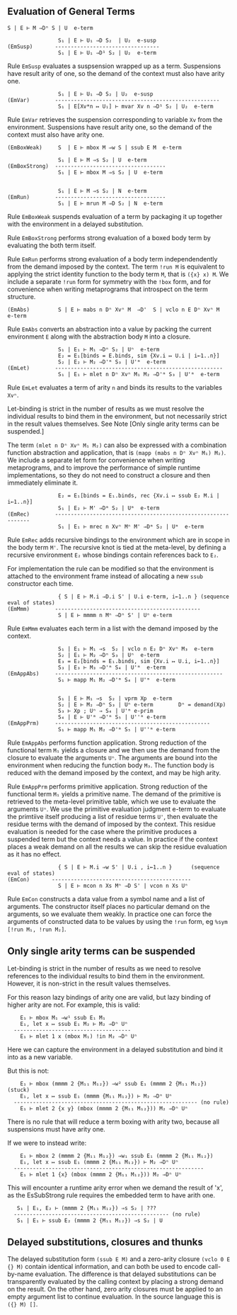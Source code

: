 
## Evaluation of General Terms
```
S | E ⊢ M ⇒Dⁿ S | U  e-term
```

```
                S₁ | E ⊢ U₁ ⇒D S₂  | U₂  e-susp
(EmSusp)       ---------------------------------
                S₁ | E ⊢ U₁ ⇒D¹ S₂ | U₂  e-term
```
Rule `EmSusp` evaluates a suspsension wrapped up as a term.
Suspensions have result arity of one, so the demand of the context must also have arity one.


```
                S₁ | E ⊢ U₁ ⇒D S₂ | U₂  e-susp
(EmVar)        ----------------------------------------------------
                S₁ | E[Xv*n ↦ U₁] ⊢ mvar Xv n ⇒D¹ S₂ | U₂  e-term
```
Rule `EmVar` retrieves the suspension corresponding to variable `Xv` from the environment.
Suspensions have result arity one, so the demand of the context must also have arity one.


```
(EmBoxWeak)     S  | E ⊢ mbox M ⇒w S | ssub E M  e-term

                S₁ | E ⊢ M ⇒s S₂ | U  e-term
(EmBoxStrong)  -----------------------------------
                S₁ | E ⊢ mbox M ⇒s S₂ | U  e-term


                S₁ | E ⊢ M ⇒s S₂ | N  e-term
(EmRun)        -----------------------------------
                S₁ | E ⊢ mrun M ⇒D S₂ | N  e-term
```
Rule `EmBoxWeak` suspends evaluation of a term by packaging it up together with the
environment in a delayed substitution.

Rule `EmBoxStrong` performs strong evaluation of a boxed body term by evaluating
the both term itself.

Rule `EmRun` performs strong evaluation of a body term independendently from
the demand imposed by the context. The term `!run M` is equivalent to applying the
strict identity function to the body term `M`, that is `({x} x) M`. We include a
separate `!run` form for symmetry with the `!box` form, and for convenience when
writing metaprograms that introspect on the term structure.


```
(EmAbs)         S | E ⊢ mabs n Dⁿ Xvⁿ M  ⇒D'  S | vclo n E Dⁿ Xvⁿ M  e-term
```
Rule `EmAbs` converts an abstraction into a value by packing the current
environment `E` along with the abstraction body `M` into a closure.


```
                S₁ | E₁ ⊢ M₁ ⇒Dⁿ S₂ | Uⁿ  e-term
                E₂ = E₁[binds = E.binds, sim {Xv.i ↦ U.i | i←1..n}]
                S₂ | E₂ ⊢ M₂ ⇒D'ᵐ S₃ | U'ᵐ  e-term
(EmLet)        -----------------------------------------------------
                S₁ | E₁ ⊢ mlet n Dⁿ Xvⁿ M₁ M₂ ⇒D'ᵐ S₃ | U'ᵐ  e-term
```
Rule `EmLet` evaluates a term of arity `n` and binds its results to the variables `Xvⁿ`.

Let-binding is strict in the number of results as we must resolve the individual
results to bind them in the environment, but not necessarily strict in the result
values themselves. See Note [Only single arity terms can be suspended.]

The term `(mlet n Dⁿ Xvⁿ M₁ M₂)` can also be expressed with a combination function
abstraction and application, that is `(mapp (mabs n Dⁿ Xvⁿ M₁) M₂)`. We include
a separate let form for convenience when writing metaprograms, and to improve
the performance of simple runtime implementations, so they do not need to construct
a closure and then immediately eliminate it.


```
                E₂ = E₁[binds = E₁.binds, rec {Xv.i ↦ ssub E₂ M.i | i←1..n}]
                S₁ | E₂ ⊢ M' ⇒Dᵐ S₂ | Uᵐ  e-term
(EmRec)        --------------------------------------------------------------
                S₁ | E₁ ⊢ mrec n Xvⁿ Mⁿ M' ⇒Dᵐ S₂ | Uᵐ  e-term

```
Rule `EmRec` adds recursive bindings to the environment which are in scope in
the body term `M'`. The recursive knot is tied at the meta-level, by defining
a recursive environment `E₂` whose bindings contain references back to `E₂`.

For implementation the rule can be modified so that the environment is attached
to the environment frame instead of allocating a new `ssub` constructor each time.


```
                { S | E ⊢ M.i ⇒D.i S' | U.i e-term, i←1..n } (sequence eval of states)
(EmMmm)        ----------------------------------------------
                S | E ⊢ mmmm n Mⁿ ⇒Dⁿ S' | Uⁿ e-term
```
Rule `EmMmm` evaluates each term in a list with the demand imposed by the context.


```
                S₁ | E₁ ⊢ M₁ ⇒s  S₂ | vclo n E₂ Dⁿ Xvⁿ M₃  e-term
                S₂ | E₁ ⊢ M₂ ⇒Dⁿ S₃ | Uⁿ  e-term
                E₃ = E₂[binds = E₁.binds, sim {Xv.i ↦ U.i, i←1..n}]
                S₃ | E₃ ⊢ M₃ ⇒D'ᵐ S₄ | U'ᵐ  e-term
(EmAppAbs)     -----------------------------------------------------
                S₁ ⊢ mapp M₁ M₂ ⇒D'ᵐ S₄ | U'ᵐ  e-term


                S₁ | E ⊢ M₁ ⇒s  S₂ | vprm Xp  e-term
                S₂ | E ⊢ M₂ ⇒Dⁿ S₃ | Uⁿ e-term        Dⁿ = demand(Xp)
                S₃ ⊢ Xp ; Uⁿ ⇒ S₄ | U'ᵐ e-prim
                S₄ | E ⊢ U'ᵐ ⇒D'ᵐ S₅ | U''ᵐ e-term
(EmAppPrm)     -------------------------------------------------
                S₁ ⊢ mapp M₁ M₂ ⇒D'ᵐ S₅ | U''ᵐ e-term
```
Rule `EmAppAbs` performs function application. Strong reduction of the functional
term `M₁` yields a closure and we then use the demand from the closure to
evaluate the arguments `Uⁿ`. The arguments are bound into the environment when
reducing the function body `M₃`. The function body is reduced with the demand
imposed by the context, and may be high arity.

Rule `EmAppPrm` performs primitive application. Strong reduction of the functional
term `M₁` yields a primitive name. The demand of the primitive is retrieved
to the meta-level primitive table, which we use to evaluate the arguments `Uⁿ`.
We use the primitive evaluation judgment e-term to evaluate the primtiive
itself producing a list of residue terms `U'`, then evaluate the residue terms
with the demand of imposed by the context. This residue evaluation is needed
for the case where the primitive produces a suspended term but the context
needs a value. In practice if the context places a weak demand on all the results
we can skip the residue evaluation as it has no effect.


```
                { S | E ⊢ M.i ⇒w S' | U.i , i←1..n }      (sequence eval of states)
(EmCon)       --------------------------------------------
                S | E ⊢ mcon n Xs Mⁿ ⇒D S' | vcon n Xs Uⁿ
```
Rule `EmCon` constructs a data value from a symbol name and a list of arguments.
The constructor itself places no particular demand on the arguments, so we
evaluate them weakly. In practice one can force the arguments of constructed
data to be values by using the `!run` form, eg `%sym [!run M₁, !run M₂]`.


## Only single arity terms can be suspended
Let-binding is strict in the number of results as we need to resolve
references to the individual results to bind them in the environment.
However, it is non-strict in the result values themselves.

For this reason lazy bindings of arity one are valid, but lazy binding
of higher arity are not. For example, this is valid:
```
    E₁ ⊢ mbox M₁ ⇒w¹ ssub E₁ M₁
    E₁, let x ↦ ssub E₁ M₂ ⊢ M₂ ⇒Dⁿ Uⁿ
  -------------------------------------
    E₁ ⊢ mlet 1 x (mbox M₁) !in M₂ ⇒Dⁿ Uⁿ
```
Here we can capture the environment in a delayed substitution and bind it
into as a new variable.

But this is not:
```
    E₁ ⊢ mbox (mmmm 2 {M₁₁ M₁₂}) ⇒w² ssub E₁ (mmmm 2 {M₁₁ M₁₂})    (stuck)
    E₁, let x ↦ ssub E₁ (mmmm {M₁₁ M₁₂}) ⊢ M₂ ⇒Dⁿ Uⁿ
  ---------------------------------------------------------- (no rule)
    E₁ ⊢ mlet 2 {x y} (mbox (mmmm 2 {M₁₁ M₁₂})) M₂ ⇒Dⁿ Uⁿ
```
There is no rule that will reduce a term boxing with arity two,
because all suspensions must have arity one.

If we were to instead write:
```
    E₁ ⊢ mbox 2 (mmmm 2 {M₁₁ M₁₂}) ⇒w₁ ssub E₁ (mmmm 2 {M₁₁ M₁₂})
    E₁, let x ↦ ssub E₁ (mmmm 2 {M₁₁ M₁₂}) ⊢ M₂ ⇒Dⁿ Uⁿ
  ------------------------------------------------------------
    E₁ ⊢ mlet 1 {x} (mbox (mmmm 2 {M₁₁ M₁₂})) M₂ ⇒Dⁿ Uⁿ
```
This will encounter a runtime arity error when we demand the result of 'x',
as the EsSubStrong rule requires the embedded term to have arith one.

```
   S₁ | E₁, E₂ ⊢ (mmmm 2 {M₁₁ M₁₂}) ⇒s S₂ | ???
  ------------------------------------------------- (no rule)
   S₁ | E₁ ⊢ ssub E₂ (mmmm 2 {M₁₁ M₁₂}) ⇒s S₂ | U
```


## Delayed substitutions, closures and thunks

The delayed substitution form `(ssub E M)` and a zero-arity closure `(vclo 0 E {} M)`
contain identical information, and can both be used to encode call-by-name evaluation.
The difference is that delayed substitutions can be transparently evaluated by
the calling context by placing a strong demand on the result. On the other hand,
zero arity closures must be applied to an empty argument list to continue evaluation.
In the source language this is `({} M) []`.

